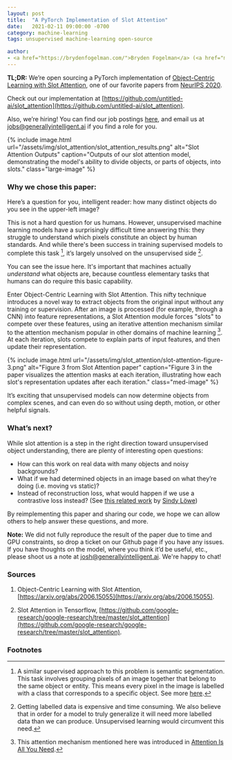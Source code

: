 ```yaml
---
layout: post
title:  "A PyTorch Implementation of Slot Attention"
date:   2021-02-11 09:00:00 -0700
category: machine-learning
tags: unsupervised machine-learning open-source  

author: 
- <a href="https://brydenfogelman.com/">Bryden Fogelman</a> (<a href="mailto:bryden1995@gmail.com">email</a>)
---
```


**TL;DR:** We’re open sourcing a PyTorch implementation of [Object-Centric Learning with Slot Attention](https://arxiv.org/abs/2006.15055), one of our favorite papers from [NeurIPS 2020](https://neurips.cc/).


Check out our implementation at [https://github.com/untitled-ai/slot_attention](https://github.com/untitled-ai/slot_attention).

Also, we’re hiring! You can find our job postings [here](https://generally-intelligent.breezy.hr/), and email us at <a href="mailto:jobs@generallyintelligent.ai">jobs@generallyintelligent.ai</a> if you find a role for you.

{% include image.html 
url="/assets/img/slot_attention/slot_attention_results.png" 
alt="Slot Attention Outputs" 
caption="Outputs of our slot attention model, demonstrating the model's ability to divide objects, or parts of objects, into slots."
class="large-image"
%}

<!--more-->

### Why we chose this paper:

Here’s a question for you, intelligent reader: how many distinct objects do you see in the upper-left image?

This is not a hard question for us humans. However, unsupervised machine learning models have a surprisingly difficult time answering this: they struggle to understand which pixels constitute an object by human standards. And while there's been success in training supervised models to complete this task [^1], it’s largely unsolved on the unsupervised side [^2].

You can see the issue here. It's important that machines actually <i>understand</i> what objects are, because countless elementary tasks that humans can do require this basic capability.

Enter Object-Centric Learning with Slot Attention. This nifty technique introduces a novel way to extract objects from the original input without any training or supervision. After an image is processed (for example, through a CNN) into feature representations, a Slot Attention module forces "slots" to compete over these features, using an iterative attention mechanism similar to the attention mechanism popular in other domains of machine learning [^3]. At each iteration, slots compete to explain parts of input features, and then update their representation.

{% include image.html 
url="/assets/img/slot_attention/slot-attention-figure-3.png" 
alt="Figure 3 from Slot Attention paper" 
caption="Figure 3 in the paper visualizes the attention masks at each iteration, illustrating how each slot's representation updates after each iteration."
class="med-image"
%}

It’s exciting that unsupervised models can now determine objects from complex scenes, and can even do so without using depth, motion, or other helpful signals.

### What’s next?

While slot attention is a step in the right direction toward unsupervised object understanding, there are plenty of interesting open questions:
- How can this work on real data with many objects and noisy backgrounds?
- What if we had determined objects in an image based on what they’re doing (i.e. moving vs static)? 
- Instead of reconstruction loss, what would happen if we use a contrastive loss instead? (See [this related work](https://arxiv.org/pdf/2011.10287.pdf) by [Sindy Löwe](https://loewex.github.io/))

By reimplementing this paper and sharing our code, we hope we can allow others to help answer these questions, and more. 

**Note:** We did not fully reproduce the result of the paper due to time and GPU constraints, so drop a ticket on our Github page if you have any issues. If you have thoughts on the model, where you think it’d be useful, etc., please shoot us a note at <a href="mailto:josh@generallyintelligent.ai">josh@generallyintelligent.ai</a>. We're happy to chat!

### Sources

1. Object-Centric Learning with Slot Attention, [https://arxiv.org/abs/2006.15055](https://arxiv.org/abs/2006.15055).

2. Slot Attention in Tensorflow, [https://github.com/google-research/google-research/tree/master/slot_attention](https://github.com/google-research/google-research/tree/master/slot_attention).

### Footnotes

[^1]: A similar supervised approach to this problem is semantic segmentation. This task involves grouping pixels of an image together that belong to the same object or entity. This means every pixel in the image is labelled with a class that corresponds to a specific object. See more [here](https://paperswithcode.com/task/semantic-segmentation). 

[^2]: Getting labelled data is expensive and time consuming. We also believe that in order for a model to truly generalize it will need more labelled data than we can produce. Unsupervised learning would circumvent this need.

[^3]: This attention mechanism mentioned here was introduced in [Attention Is All You Need](https://arxiv.org/abs/1706.03762).
